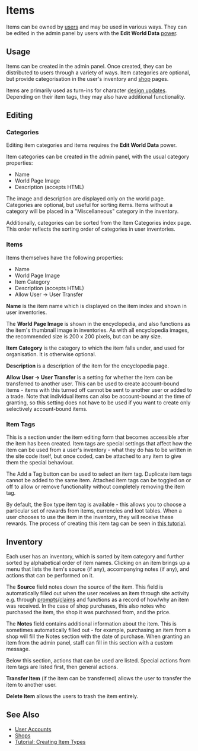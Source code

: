 # Items

Items can be owned by [users](user-accounts.md) and may be used in various ways. They can be edited in the admin panel by users with the **Edit World Data** [power](user-ranks.md).

## Usage

Items can be created in the admin panel. Once created, they can be distributed to users through a variety of ways. Item categories are optional, but provide categorisation in the user's inventory and [shop](shops.md) pages.

Items are primarily used as turn-ins for character [design updates](design-updates.md). Depending on their item tags, they may also have additional functionality.

## Editing

### Categories

Editing item categories and items requires the **Edit World Data** power.

Item categories can be created in the admin panel, with the usual category properties:

- Name
- World Page Image
- Description (accepts HTML)

The image and description are displayed only on the world page. Categories are optional, but useful for sorting items. Items without a category will be placed in a "Miscellaneous" category in the inventory.

Additionally, categories can be sorted from the Item Categories index page. This order reflects the sorting order of categories in user inventories.

### Items

Items themselves have the following properties:

- Name
- World Page Image
- Item Category
- Description (accepts HTML)
- Allow User → User Transfer

**Name** is the item name which is displayed on the item index and shown in user inventories.

The **World Page Image** is shown in the encyclopedia, and also functions as the item's thumbnail image in inventories. As with all encyclopedia images, the recommended size is 200 x 200 pixels, but can be any size.

**Item Category** is the category to which the item falls under, and used for organisation. It is otherwise optional.

**Description** is a description of the item for the encyclopedia page.

**Allow User → User Transfer** is a setting for whether the item can be transferred to another user. This can be used to create account-bound items - items with this turned off cannot be sent to another user or added to a trade. Note that individual items can also be account-bound at the time of granting, so this setting does not have to be used if you want to create only selectively account-bound items.

### Item Tags

This is a section under the item editing form that becomes accessible after the item has been created. Item tags are special settings that affect how the item can be used from a user's inventory - what they do has to be written in the site code itself, but once coded, can be attached to any item to give them the special behaviour.

The Add a Tag button can be used to select an item tag. Duplicate item tags cannot be added to the same item. Attached item tags can be toggled on or off to allow or remove functionality without completely removing the item tag.

By default, the Box type item tag is available - this allows you to choose a particular set of rewards from items, currencies and loot tables. When a user chooses to use the item in the inventory, they will receive these rewards. The process of creating this item tag can be seen in [this tutorial](../guides/creating-item-types.md).

## Inventory

Each user has an inventory, which is sorted by item category and further sorted by alphabetical order of item names. Clicking on an item brings up a menu that lists the item's source (if any), accompanying notes (if any), and actions that can be performed on it.

The **Source** field notes down the source of the item. This field is automatically filled out when the user receives an item through site activity e.g. through [prompts](prompts.md)/[claims](claims.md) and functions as a record of how/why an item was received. In the case of shop purchases, this also notes who purchased the item, the shop it was purchased from, and the price.

The **Notes** field contains additional information about the item. This is sometimes automatically filled out - for example, purchasing an item from a shop will fill the Notes section with the date of purchase. When granting an item from the admin panel, staff can fill in this section with a custom message.

Below this section, actions that can be used are listed. Special actions from item tags are listed first, then general actions.

**Transfer Item** (if the item can be transferred) allows the user to transfer the item to another user.

**Delete Item** allows the users to trash the item entirely.

## See Also

- [User Accounts](user-accounts.md)
- [Shops](shops.md)
- [Tutorial: Creating Item Types](../guides/creating-item-types.md)